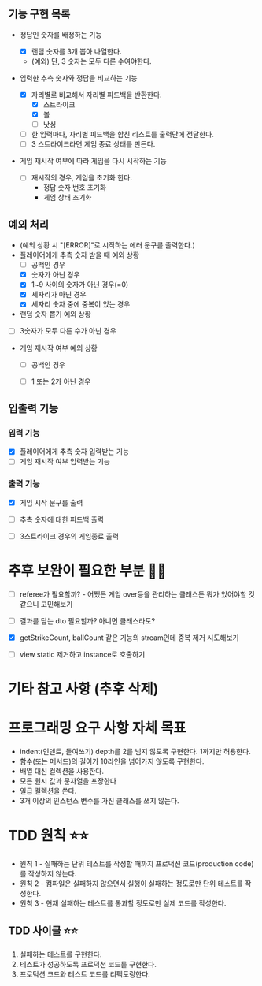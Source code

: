 ## 기능 구현 목록
- 정답인 숫자를 배정하는 기능
    - [x] 랜덤 숫자를 3개 뽑아 나열한다.
    - (예외) 단, 3 숫자는 모두 다른 수여야한다.

- 입력한 추측 숫자와 정답을 비교하는 기능  
  - [x] 자리별로 비교해서 자리별 피드백을 반환한다.
    - [x] 스트라이크
    - [x] 볼
    - [ ] 낫싱
  - [ ] 한 입력마다, 자리별 피드백을 합친 리스트를 출력단에 전달한다.
  - [ ] 3 스트라이크라면 게임 종료 상태를 만든다. 

- 게임 재시작 여부에 따라 게임을 다시 시작하는 기능
  - [ ] 재시작의 경우, 게임을 초기화 한다.
    - 정답 숫자 번호 초기화
    - 게임 상태 초기화


## 예외 처리
- (예외 상황 시 "[ERROR]"로 시작하는 에러 문구를 출력한다.)
- 플레이어에게 추측 숫자 받을 때 예외 상황
  - [ ] 공백인 경우
  - [x] 숫자가 아닌 경우
  - [x] 1~9 사이의 숫자가 아닌 경우(=0)
  - [x] 세자리가 아닌 경우
  - [x] 세자리 숫자 중에 중복이 있는 경우
-  랜덤 숫자 뽑기 예외 상황
  - [ ] 3숫자가 모두 다른 수가 아닌 경우
- 게임 재시작 여부 예외 상황
  - [ ] 공백인 경우
  - [ ] 1 또는 2가 아닌 경우 



## 입출력 기능
### 입력 기능
- [x] 플레이어에게 추측 숫자 입력받는 기능 
- [ ] 게임 재시작 여부 입력받는 기능

### 출력 기능
- [x] 게임 시작 문구를 출력
- [ ] 추측 숫자에 대한 피드백 출력
- [ ] 3스트라이크 경우의 게임종료 출력


# 추후 보완이 필요한 부분 🚨🚨
- [ ] referee가 필요할까? - 어쨌든 게임 over등을 관리하는 클래스든 뭐가 있어야할 것 같으니 고민해보기
- [ ] 결과를 담는 dto 필요할까? 아니면 클래스라도?
- [x] getStrikeCount, ballCount 같은 기능의 stream인데 중복 제거 시도해보기
- [ ] view static 제거하고 instance로 호출하기


# 기타 참고 사항 (추후 삭제)



# 프로그래밍 요구 사항 자체 목표
- indent(인덴트, 들여쓰기) depth를 2를 넘지 않도록 구현한다. 1까지만 허용한다.
- 함수(또는 메서드)의 길이가 10라인을 넘어가지 않도록 구현한다.
- 배열 대신 컬렉션을 사용한다.
- 모든 원시 값과 문자열을 포장한다
- 일급 컬렉션을 쓴다.
- 3개 이상의 인스턴스 변수를 가진 클래스를 쓰지 않는다.


# TDD 원칙 ⭐️⭐️
- 원칙 1 - 실패하는 단위 테스트를 작성할 때까지 프로덕션 코드(production code)를 작성하지 않는다.
- 원칙 2 - 컴파일은 실패하지 않으면서 실행이 실패하는 정도로만 단위 테스트를 작성한다.
- 원칙 3 - 현재 실패하는 테스트를 통과할 정도로만 실제 코드를 작성한다.

## TDD 사이클 ⭐️⭐️
1. 실패하는 테스트를 구현한다.
2. 테스트가 성공하도록 프로덕션 코드를 구현한다.
3. 프로덕션 코드와 테스트 코드를 리팩토링한다.
